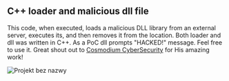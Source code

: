 <h2>C++ loader and malicious dll file</h2>
<p></p>
This code, when executed, loads a malicious DLL library from an external server, executes its, and then removes it from the location. Both loader and dll was written in C++. As a PoC dll prompts "HACKED!" message. Feel free to use it. 
Great shout out to <a href="https://https://www.youtube.com/@CosmodiumCS">Cosmodium CyberSecurity</a>
for His amazing work!
<p></p>  

![Projekt bez nazwy](https://github.com/user-attachments/assets/8630294e-55e2-401f-a865-4f6164c7524c)
